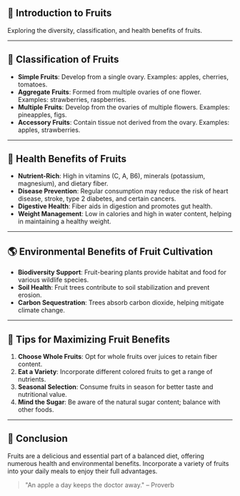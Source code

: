  

## 🍎 Introduction to Fruits

Exploring the diversity, classification, and health benefits of fruits.

---

## 🍊 Classification of Fruits

* **Simple Fruits**: Develop from a single ovary. Examples: apples, cherries, tomatoes.
* **Aggregate Fruits**: Formed from multiple ovaries of one flower. Examples: strawberries, raspberries.
* **Multiple Fruits**: Develop from the ovaries of multiple flowers. Examples: pineapples, figs.
* **Accessory Fruits**: Contain tissue not derived from the ovary. Examples: apples, strawberries.  

---

## 🌿 Health Benefits of Fruits

* **Nutrient-Rich**: High in vitamins (C, A, B6), minerals (potassium, magnesium), and dietary fiber.
* **Disease Prevention**: Regular consumption may reduce the risk of heart disease, stroke, type 2 diabetes, and certain cancers.&#x20;
* **Digestive Health**: Fiber aids in digestion and promotes gut health.
* **Weight Management**: Low in calories and high in water content, helping in maintaining a healthy weight. 

---

## 🌎 Environmental Benefits of Fruit Cultivation

* **Biodiversity Support**: Fruit-bearing plants provide habitat and food for various wildlife species.
* **Soil Health**: Fruit trees contribute to soil stabilization and prevent erosion.
* **Carbon Sequestration**: Trees absorb carbon dioxide, helping mitigate climate change.

---

## 🥝 Tips for Maximizing Fruit Benefits

1. **Choose Whole Fruits**: Opt for whole fruits over juices to retain fiber content.
2. **Eat a Variety**: Incorporate different colored fruits to get a range of nutrients.
3. **Seasonal Selection**: Consume fruits in season for better taste and nutritional value.
4. **Mind the Sugar**: Be aware of the natural sugar content; balance with other foods. 

---

## 🍇 Conclusion

Fruits are a delicious and essential part of a balanced diet, offering numerous health and environmental benefits. Incorporate a variety of fruits into your daily meals to enjoy their full advantages.

> "An apple a day keeps the doctor away." – Proverb

 